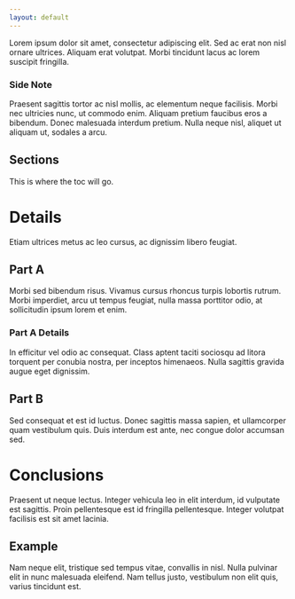 ```yaml
---
layout: default
---
```


Lorem ipsum dolor sit amet, consectetur adipiscing elit. Sed ac erat non nisl ornare ultrices. Aliquam erat volutpat. Morbi tincidunt lacus ac lorem suscipit fringilla.

### Side Note

Praesent sagittis tortor ac nisl mollis, ac elementum neque facilisis. Morbi nec ultricies nunc, ut commodo enim. Aliquam pretium faucibus eros a bibendum. Donec malesuada interdum pretium. Nulla neque nisl, aliquet ut aliquam ut, sodales a arcu.

## Sections

This is where the toc will go.

# Details

Etiam ultrices metus ac leo cursus, ac dignissim libero feugiat.

## Part A

Morbi sed bibendum risus. Vivamus cursus rhoncus turpis lobortis rutrum. Morbi imperdiet, arcu ut tempus feugiat, nulla massa porttitor odio, at sollicitudin ipsum lorem et enim.

### Part A Details

In efficitur vel odio ac consequat. Class aptent taciti sociosqu ad litora torquent per conubia nostra, per inceptos himenaeos. Nulla sagittis gravida augue eget dignissim.

## Part B

Sed consequat et est id luctus. Donec sagittis massa sapien, et ullamcorper quam vestibulum quis. Duis interdum est ante, nec congue dolor accumsan sed.

# Conclusions

Praesent ut neque lectus. Integer vehicula leo in elit interdum, id vulputate est sagittis. Proin pellentesque est id fringilla pellentesque. Integer volutpat facilisis est sit amet lacinia.

## Example

Nam neque elit, tristique sed tempus vitae, convallis in nisl. Nulla pulvinar elit in nunc malesuada eleifend. Nam tellus justo, vestibulum non elit quis, varius tincidunt est.

